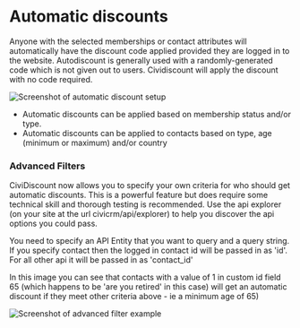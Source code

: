 # Automatic discounts

Anyone with the selected memberships or contact attributes will automatically have the discount code applied provided they are logged in to the website. Autodiscount is generally used with a randomly-generated code which is not given out to users. Cividiscount will apply the discount with no code required.

![Screenshot of automatic discount setup](/images/autodiscount.png)

* Automatic discounts can be applied based on membership status and/or type.
* Automatic discounts can be applied to contacts based on type, age (minimum or maximum) and/or country

### Advanced Filters
CiviDiscount now allows you to specify your own criteria for who should get automatic discounts. This is a powerful feature but does require some technical skill and thorough testing is recommended. Use the api explorer (on your site at the url civicrm/api/explorer) to help you discover the api options you could pass.

You need to specify an API Entity that you want to query and a query string. If you specify contact then the logged in contact id will be passed in as 'id'. For all other api it will be passed in as 'contact_id'

In this image you can see that contacts with a value of 1 in custom id field 65 (which happens to be 'are you retired' in this case) will get an automatic discount if they meet other criteria above - ie a minimum age of 65)

![Screenshot of advanced filter example](/images/advancedFilters.jpg)
